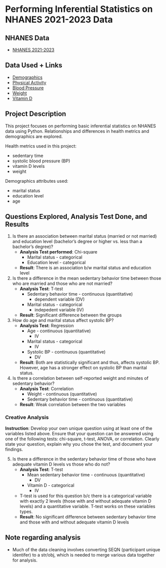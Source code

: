 # Performing Inferential Statistics on NHANES 2021-2023 Data 

## NHANES Data
* [NHANES 2021-2023](https://wwwn.cdc.gov/nchs/nhanes/continuousnhanes/default.aspx?Cycle=2021-2023)

## Data Used + Links
* [Demographics](https://wwwn.cdc.gov/Nchs/Nhanes/2021-2022/DEMO_L.htm)
* [Physical Activity](https://wwwn.cdc.gov/Nchs/Nhanes/2021-2022/PAQ_L.htm)
* [Blood Pressure](https://wwwn.cdc.gov/Nchs/Nhanes/2021-2022/BPXO_L.htm)
* [Weight](https://wwwn.cdc.gov/Nchs/Nhanes/2021-2022/WHQ_L.htm)
* [Vitamin D](https://wwwn.cdc.gov/Nchs/Nhanes/2021-2022/VID_L.htm)

## Project Description
This project focuses on performing basic inferential statistics on NHANES data using Python. Relationships and differences in health metrics and demographics are explored. 

Health metrics used in this project:
* sedentary time
* systolic blood pressure (BP)
* vitamin D levels
* weight 

Demographics attributes used:
* marital status
* education level
* age

## Questions Explored, Analysis Test Done, and Results
1. Is there an association between marital status (married or not married) and education level (bachelor’s degree or higher vs. less than a bachelor’s degree)?
    * **Analysis Test performed**: Chi-square
        * Marital status - categorical
        * Education level - categorical
    * **Result**: There is an association b/w marital status and education level 
2. Is there a difference in the mean sedentary behavior time between those who are married and those who are not married?
    * **Analysis Test**: T-test
        * Sedentary behavior time - continuous (quantitative)
            * dependent variable (DV)
        * Marital status - categorical
            * indepedent variable (IV)
    * **Result**: Significant difference between the groups
3. How do age and marital status affect systolic BP?
    * **Analysis Test**: Regression
        * Age - continuous (quantitative)
            * IV
        * Marital status - categorical
            * IV
        * Systolic BP - continuous (quantitative)
            * DV
    * **Result**: Both are statistically significant and thus, affects systolic BP. However, age has a stronger effect on systolic BP than marital status.
4. Is there a correlation between self-reported weight and minutes of sedentary behavior?
    * **Analysis Test**: Correlation
        * Weight - continuous (quantitative)
        * Sedentary behavior time - continuous (quantitative)
    * **Result**: Weak correlation between the two variables

### Creative Analysis
**Instruction**: Develop your own unique question using at least one of the variables listed above. Ensure that your question can be answered using one of the following tests: chi-square, t-test, ANOVA, or correlation. Clearly state your question, explain why you chose the test, and document your findings. 

5. Is there a difference in the sedentary behavior time of those who have adequate vitamin D levels vs those who do not?
    * **Analysis Test**: T-test
        * Mean sedentary behavior time - continuous (quantitative)
            * DV
        * Vitamin D - categorical
            * IV
    * T-test is used for this question b/c there is a categorical variable with exactly 2 levels (those with and without adequate vitamin D levels) and a quantitative variable. T-test works on these variables types. 
    * **Result**: No significant difference between sedentary behavior time and those with and without adequate vitamin D levels

## Note regarding analysis
* Much of the data cleaning involves converting SEQN (participant unique identifer) to a str/obj, which is needed to merge various data together for analysis.
